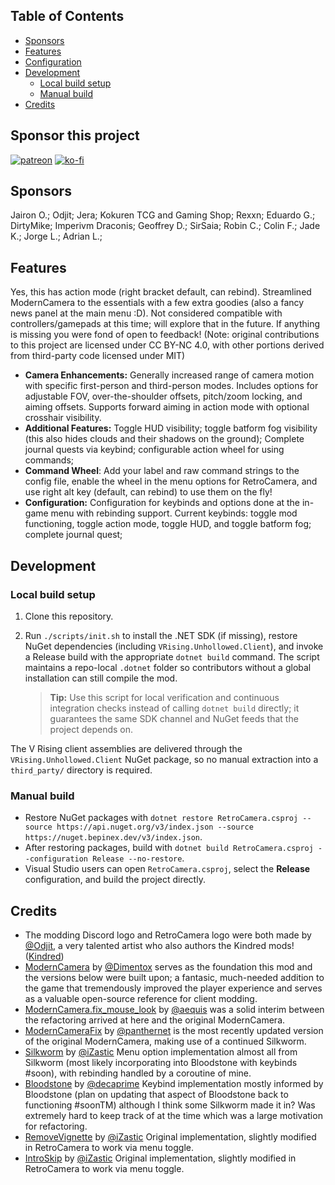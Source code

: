 ## Table of Contents

- [Sponsors](#sponsors)
- [Features](#features)
- [Configuration](#configuration)
- [Development](#development)
  - [Local build setup](#local-build-setup)
  - [Manual build](#manual-build)
- [Credits](#credits)

## Sponsor this project

[![patreon](https://i.imgur.com/u6aAqeL.png)](https://www.patreon.com/join/4865914)  [![ko-fi](https://ko-fi.com/img/githubbutton_sm.svg)](https://ko-fi.com/zfolmt)

## Sponsors

Jairon O.; Odjit; Jera; Kokuren TCG and Gaming Shop; Rexxn; Eduardo G.; DirtyMike; Imperivm Draconis; Geoffrey D.; SirSaia; Robin C.; Colin F.; Jade K.; Jorge L.; Adrian L.;

## Features

Yes, this has action mode (right bracket default, can rebind). Streamlined ModernCamera to the essentials with a few extra goodies (also a fancy news panel at the main menu :D). Not considered compatible with controllers/gamepads at this time; will explore that in the future. If anything is missing you were fond of open to feedback!
(Note: original contributions to this project are licensed under CC BY-NC 4.0, with other portions derived from third-party code licensed under MIT)

- **Camera Enhancements:**  Generally increased range of camera motion with specific first-person and third-person modes. Includes options for adjustable FOV, over-the-shoulder offsets, pitch/zoom locking, and aiming offsets. Supports forward aiming in action mode with optional crosshair visibility.
- **Additional Features:** Toggle HUD visibility; toggle batform fog visibility (this also hides clouds and their shadows on the ground); Complete journal quests via keybind; configurable action wheel for using commands;
- **Command Wheel**: Add your label and raw command strings to the config file, enable the wheel in the menu options for RetroCamera, and use right alt key (default, can rebind) to use them on the fly!
- **Configuration:** Configuration for keybinds and options done at the in-game menu with rebinding support. Current keybinds: toggle mod functioning, toggle action mode, toggle HUD, and toggle batform fog; complete journal quest;

## Development

### Local build setup

1. Clone this repository.
2. Run `./scripts/init.sh` to install the .NET SDK (if missing), restore NuGet dependencies (including `VRising.Unhollowed.Client`), and invoke a Release build with the appropriate `dotnet build` command. The script maintains a repo-local `.dotnet` folder so contributors without a global installation can still compile the mod.

   > **Tip:** Use this script for local verification and continuous integration checks instead of calling `dotnet build` directly; it guarantees the same SDK channel and NuGet feeds that the project depends on.

The V Rising client assemblies are delivered through the `VRising.Unhollowed.Client` NuGet package, so no manual extraction into a `third_party/` directory is required.

### Manual build

- Restore NuGet packages with `dotnet restore RetroCamera.csproj --source https://api.nuget.org/v3/index.json --source https://nuget.bepinex.dev/v3/index.json`.
- After restoring packages, build with `dotnet build RetroCamera.csproj --configuration Release --no-restore`.
- Visual Studio users can open `RetroCamera.csproj`, select the **Release** configuration, and build the project directly.

## Credits

- The modding Discord logo and RetroCamera logo were both made by [@Odjit](https://github.com/Odjit), a very talented artist who also authors the Kindred mods! ([Kindred](https://thunderstore.io/c/v-rising/p/odjit/))
- [ModernCamera](https://github.com/v-rising/ModernCamera) by [@Dimentox](https://github.com/dimentox) serves as the foundation this mod and the versions below were built upon; a fantasic, much-needed addition to the game that tremendously improved the player experience and serves as a valuable open-source reference for client modding.
- [ModernCamera.fix_mouse_look](https://github.com/aequis/ModernCamera/tree/fix_mouse_look) by [@aequis](https://github.com/aequis) was a solid interim between the refactoring arrived at here and the original ModernCamera. 
- [ModernCameraFix](https://github.com/panthernet/ModernCameraFix) by [@panthernet](https://github.com/panthernet) is the most recently updated version of the original ModernCamera, making use of a continued Silkworm.
- [Silkworm](https://github.com/iZastic/vrising-silkworm) by [@iZastic](https://github.com/iZastic) Menu option implementation almost all from Silkworm (most likely incorporating into Bloodstone with keybinds #soon), with rebinding handled by a coroutine of mine.
- [Bloodstone](https://github.com/decaprime/Bloodstone) by [@decaprime](https://github.com/decaprime) Keybind implementation mostly informed by Bloodstone (plan on updating that aspect of Bloodstone back to functioning #soonTM) although I think some Silkworm made it in? Was extremely hard to keep track of at the time which was a large motivation for refactoring.
- [RemoveVignette](https://github.com/iZastic/vrising-removevignette) by [@iZastic](https://github.com/iZastic) Original implementation, slightly modified in RetroCamera to work via menu toggle.
- [IntroSkip](https://github.com/iZastic/vrising-introskip) by [@iZastic](https://github.com/iZastic) Original implementation, slightly modified in RetroCamera to work via menu toggle.
